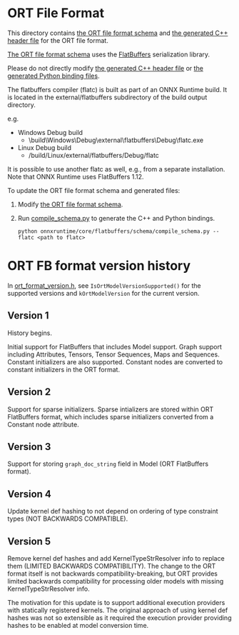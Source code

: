 # ORT File Format
This directory contains [the ORT file format schema](ort.fbs) and [the generated C++ header file](ort.fbs.h) for the
ORT file format.

[The ORT file format schema](ort.fbs) uses the [FlatBuffers](https://github.com/google/flatbuffers) serialization
library.

Please do not directly modify [the generated C++ header file](ort.fbs.h) or [the generated Python binding
files](../ort_flatbuffers_py).

The flatbuffers compiler (flatc) is built as part of an ONNX Runtime build. It is located in the external/flatbuffers
subdirectory of the build output directory.

e.g.
  - Windows Debug build
    - \build\Windows\Debug\external\flatbuffers\Debug\flatc.exe
  - Linux Debug build
    - /build/Linux/external/flatbuffers/Debug/flatc

It is possible to use another flatc as well, e.g., from a separate installation. Note that ONNX Runtime uses
FlatBuffers 1.12.

To update the ORT file format schema and generated files:
1. Modify [the ORT file format schema](ort.fbs).
2. Run [compile_schema.py](./compile_schema.py) to generate the C++ and Python bindings.

    ```
    python onnxruntime/core/flatbuffers/schema/compile_schema.py --flatc <path to flatc>
    ```

# ORT FB format version history
In [ort_format_version.h](../ort_format_version.h), see `IsOrtModelVersionSupported()` for the supported versions and
`kOrtModelVersion` for the current version.

## Version 1
History begins.

Initial support for FlatBuffers that includes Model support. Graph support including Attributes, Tensors, Tensor
Sequences, Maps and Sequences. Constant initializers are also supported. Constant nodes are converted to constant
initializers in the ORT format.

## Version 2
Support for sparse initializers. Sparse intializers are stored within ORT FlatBuffers format, which includes sparse
initializers converted from a Constant node attribute.

## Version 3
Support for storing `graph_doc_string` field in Model (ORT FlatBuffers format).

## Version 4
Update kernel def hashing to not depend on ordering of type constraint types (NOT BACKWARDS COMPATIBLE).

## Version 5
Remove kernel def hashes and add KernelTypeStrResolver info to replace them (LIMITED BACKWARDS COMPATIBILITY).
The change to the ORT format itself is not backwards compatibility-breaking, but ORT provides limited backwards
compatibility for processing older models with missing KernelTypeStrResolver info.

The motivation for this update is to support additional execution providers with statically registered kernels.
The original approach of using kernel def hashes was not so extensible as it required the execution provider providing
hashes to be enabled at model conversion time.
